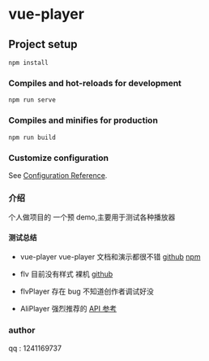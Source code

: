 # vue-player

## Project setup

```
npm install
```

### Compiles and hot-reloads for development

```
npm run serve
```

### Compiles and minifies for production

```
npm run build
```

### Customize configuration

See [Configuration Reference](https://cli.vuejs.org/config/).

### 介绍

个人做项目的 一个预 demo,主要用于测试各种播放器

#### 测试总结

- vue-player
  vue-player 文档和演示都很不错
  [github](https://github.com/surmon-china/vue-video-player)
  [npm](https://www.npmjs.com/package/vue-video-player)

- flv
  目前没有样式 裸机
  [github](https://github.com/bilibili/flv.js)

- flvPlayer
  存在 bug 不知道创作者调试好没

- AliPlayer
  强烈推荐的
  [API 参考](https://help.aliyun.com/document_detail/125572.html?spm=a2c4g.11186623.2.24.131d1c4c5fhvW2)

### author

qq : 1241169737
